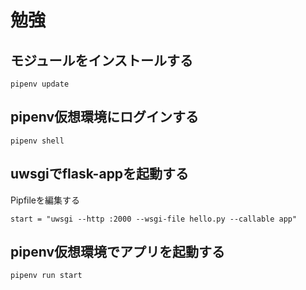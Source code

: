 # 勉強


## モジュールをインストールする

```
pipenv update
```

## pipenv仮想環境にログインする

```
pipenv shell
```

## uwsgiでflask-appを起動する

Pipfileを編集する

```
start = "uwsgi --http :2000 --wsgi-file hello.py --callable app"
```

## pipenv仮想環境でアプリを起動する

```
pipenv run start
```




